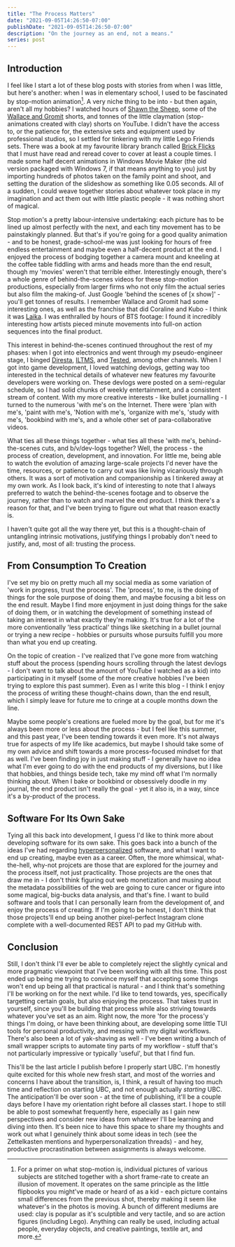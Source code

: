 ```yaml
---
title: "The Process Matters"
date: "2021-09-05T14:26:50-07:00"
publishDate: "2021-09-05T14:26:50-07:00"
description: "On the journey as an end, not a means."
series: post
---
```


## Introduction
I feel like I start a lot of these blog posts with stories from when I was little, but here's another: when I was in elementary school, I used to be fascinated by stop-motion animation[^1]. A very niche thing to be into - but then again, aren't all my hobbies? I watched hours of [Shawn the Sheep](https://en.wikipedia.org/wiki/Shaun_the_Sheep), some of the [Wallace and Gromit](https://en.wikipedia.org/wiki/Wallace_and_Gromit) shorts, and tonnes of the little claymation (stop-animations created with clay) shorts on YouTube. I didn't have the access to, or the patience for, the extensive sets and equipment used by professional studios, so I settled for tinkering with my little Lego Friends sets. There was a book at my favourite library branch called [Brick Flicks](https://www.amazon.ca/Brick-Flicks-Comprehensive-Making-Stop-Motion/dp/1629146498) that I must have read and reread cover to cover at least a couple times. I made some half decent animations in Windows Movie Maker (the old version packaged with Windows 7, if that means anything to you) just by importing hundreds of photos taken on the family point and shoot, and setting the duration of the slideshow as something like 0.05 seconds. All of a sudden, I could weave together stories about whatever took place in my imagination and act them out with little plastic people - it was nothing short of magical.

Stop motion's a pretty labour-intensive undertaking: each picture has to be lined up almost perfectly with the next, and each tiny movement has to be painstakingly planned. But that's if you're going for a good quality animation - and to be honest, grade-school-me was just looking for hours of free endless entertainment and maybe even a half-decent product at the end. I enjoyed the process of bodging together a camera mount and kneeling at the coffee table fiddling with arms and heads more than the end result, though my 'movies' weren't that terrible either. Interestingly enough, there's a whole genre of behind-the-scenes videos for these stop-motion productions, especially from larger firms who not only film the actual series but also film the making-of. Just Google 'behind the scenes of [x show]' - you'll get tonnes of results. I remember Wallace and Gromit had some interesting ones, as well as the franchise that did Coraline and Kubo - I think it was [Laika](https://www.laika.com/). I was enthralled by hours of BTS footage: I found it incredibly interesting how artists pieced minute movements into full-on action sequences into the final product.

This interest in behind-the-scenes continued throughout the rest of my phases: when I got into electronics and went through my pseudo-engineer stage, I binged [Diresta](https://www.youtube.com/user/jimmydiresta), [ILTMS](https://www.youtube.com/c/Iliketomakestuff), and [Tested](https://www.youtube.com/channel/UCiDJtJKMICpb9B1qf7qjEOA), among other channels. When I got into game development, I loved watching devlogs, getting way too interested in the technical details of whatever new features my favourite developers were working on. These devlogs were posted on a semi-regular schedule, so I had solid chunks of weekly entertainment, and a consistent stream of content. With my more creative interests - like bullet journalling - I turned to the numerous 'with me's on the Internet. There were 'plan with me's, 'paint with me's, 'Notion with me's, 'organize with me's, 'study with me's, 'bookbind with me's, and a whole other set of para-collaborative videos.

What ties all these things together - what ties all these 'with me's, behind-the-scenes cuts, and b/v/dev-logs together? Well, the process - the process of creation, development, and innovation. For little me, being able to watch the evolution of amazing large-scale projects I'd never have the time, resources, or patience to carry out was like living vicariously through others. It was a sort of motivation and companionship as I tinkered away at my own work. As I look back, it's kind of interesting to note that I always preferred to watch the behind-the-scenes footage and to observe the journey, rather than to watch and marvel the end product. I think there's a reason for that, and I've been trying to figure out what that reason exactly is. 

I haven't quite got all the way there yet, but this is a thought-chain of untangling intrinsic motivations, justifying things I probably don't need to justify, and, most of all: trusting the process.

## From Consumption To Creation
I've set my bio on pretty much all my social media as some variation of 'work in progress, trust the process'. The 'process', to me, is the doing of things for the sole purpose of doing them, and maybe focusing a bit less on the end result. Maybe I find more enjoyment in just doing things for the sake of doing them, or in watching the development of something instead of taking an interest in what exactly they're making. It's true for a lot of the more conventionally 'less practical' things like sketching in a bullet journal or trying a new recipe - hobbies or pursuits whose pursuits fulfill you more than what you end up creating. 

On the topic of creation - I've realized that I've gone more from watching stuff about the process (spending hours scrolling through the latest devlogs - I don't want to talk about the amount of YouTube I watched as a kid) into participating in it myself (some of the more creative hobbies I've been trying to explore this past summer). Even as I write this blog - I think I enjoy the process of writing these thought-chains down, than the end result, which I simply leave for future me to cringe at a couple months down the line.

Maybe some people's creations are fueled more by the goal, but for me it's always been more or less about the process - but I feel like this summer, and this past year, I've been tending towards it even more. It's not always true for aspects of my life like academics, but maybe I should take some of my own advice and shift towards a more process-focused mindset for that as well. I've been finding joy in just making stuff - I generally have no idea what I'm ever going to do with the end products of my diversions, but I like that hobbies, and things beside tech, take my mind off what I'm normally thinking about. When I bake or bookbind or obsessively doodle in my journal, the end product isn't really the goal - yet it also is, in a way, since it's a by-product of the process. 

## Software For Its Own Sake 
Tying all this back into development, I guess I'd like to think more about developing software for its own sake. This goes back into a bunch of the ideas I've had regarding [hyperpersonalized](https://kewbi.sh/blog/posts/210124/) software, and what I want to end up creating, maybe even as a career. Often, the more whimsical, what-the-hell, why-not projcets are those that are explored for the journey and the process itself, not just practicality. Those projects are the ones that draw me in - I don't think figuring out web monetization and musing about the metadata possibilities of the web are going to cure cancer or figure into some magical, big-bucks data analysis, and that's fine. I want to build software and tools that I can personally learn from the development of, and enjoy the process of creating. If I'm going to be honest, I don't think that those projects'll end up being another pixel-perfect Instagram clone complete with a well-documented REST API to pad my GitHub with.

## Conclusion
Still, I don't think I'll ever be able to completely reject the slightly cynical and more pragmatic viewpoint that I've been working with all this time. This post ended up being me trying to convince myself that accepting some things won't end up being all that practical is natural - and I think that's something I'll be working on for the next while. I'd like to tend towards, yes, specifically targetting certain goals, but also enjoying the process. That takes trust in yourself, since you'll be building that process while also striving towards whatever you've set as an aim. Right now, the more 'for the process'y things I'm doing, or have been thinking about, are developing some little TUI tools for personal productivity, and messing with my digital workflows. There's also been a lot of yak-shaving as well - I've been writing a bunch of small wrapper scripts to automate tiny parts of my workflow - stuff that's not particularly impressive or typically 'useful', but that I find fun.

This'll be the last article I publish before I properly start UBC. I'm honestly quite excited for this whole new fresh start, and most of the worries and concerns I have about the transition, is, I think, a result of having too much time and reflection on starting UBC, and not enough actually *starting* UBC. The anticipation'll be over soon - at the time of publishing, it'll be a couple days before I have my orientation right before all classes start. I hope to still be able to post somewhat frequently here, especially as I gain new perspectives and consider new ideas from whatever I'll be learning and diving into then. It's been nice to have this space to share my thoughts and work out what I genuinely think about some ideas in tech (see the Zettelkasten mentions and hyperpersonalization threads) - and hey, productive procrastination between assignments is always welcome.

[^1]: For a primer on what stop-motion is, individual pictures of various subjects are stitched together with a short frame-rate to create an illusion of movement. It operates on the same principle as the little flipbooks you might've made or heard of as a kid - each picture contains small differences from the previous shot, thereby making it seem like whatever's in the photos is moving. A bunch of different mediums are used: clay is popular as it's sculptible and very tactile, and so are action figures (including Lego). Anything can really be used, including actual people, everyday objects, and creative paintings, textile art, and more.
